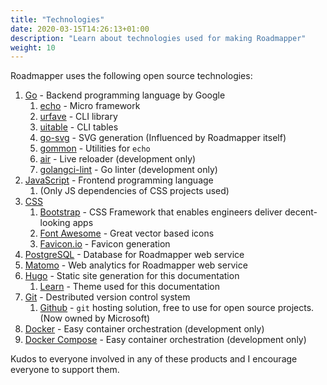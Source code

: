 ```yaml
---
title: "Technologies"
date: 2020-03-15T14:26:13+01:00
description: "Learn about technologies used for making Roadmapper"
weight: 10
---
```


Roadmapper uses the following open source technologies:

1. [Go](https://golang.org/) - Backend programming language by Google
    1. [echo](https://github.com/labstack/echo) - Micro framework
    1. [urfave](https://github.com/urfave/cli/v2) - CLI library
    1. [uitable](https://github.com/gosuri/uitable) - CLI tables
    1. [go-svg](https://github.com/peteraba/go-svg) - SVG generation (Influenced by Roadmapper itself)
    1. [gommon](https://github.com/labstack/gommon) - Utilities for `echo`
    1. [air](https://github.com/cosmtrek/air) - Live reloader (development only)
    1. [golangci-lint](https://github.com/golangci/golangci-lint) - Go linter (development only)
1. [JavaScript](https://en.wikipedia.org/wiki/JavaScript) - Frontend programming language
    1. (Only JS dependencies of CSS projects used)
1. [CSS](https://en.wikipedia.org/wiki/JavaScript)
    1. [Bootstrap](https://getbootstrap.com/) - CSS Framework that enables engineers deliver decent-looking apps
    1. [Font Awesome](https://fontawesome.com/) - Great vector based icons
    1. [Favicon.io](https://favicon.io/favicon-generator/) - Favicon generation
1. [PostgreSQL](https://www.postgresql.org/) - Database for Roadmapper web service
1. [Matomo](https://github.com/matomo-org/matomo) - Web analytics for Roadmapper web service
1. [Hugo](https://gohugo.io/) - Static site generation for this documentation
    1. [Learn](https://github.com/matcornic/hugo-theme-learn/) - Theme used for this documentation
1. [Git](https://git-scm.com/) - Destributed version control system
    1. [Github](https://github.com/) - `git` hosting solution, free to use for open source projects. (Now owned by Microsoft)
1. [Docker](https://www.docker.com/) - Easy container orchestration (development only)
1. [Docker Compose](https://docs.docker.com/compose/) - Easy container orchestration (development only)
    
Kudos to everyone involved in any of these products and I encourage everyone to support them.
